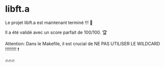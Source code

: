 # libft.a

Le projet libft.a est maintenant terminé !!! 🎉

Il a été validé avec un score parfait de 100/100. 🏆

Attention: Dans le Makefile, il est crucial de NE PAS UTILISER LE WILDCARD !!!!!!!!! ❗

🔥🔥🔥
